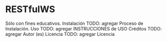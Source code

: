# RESTfulWS
Sólo con fines educativos.  Instalación  TODO: agregar Proceso de Instalación.  Uso  TODO: agregar INSTRUCCIONES de USO  Créditos  TODO: agregar Autor (es)  Licencia  TODO: agregar Licencia
